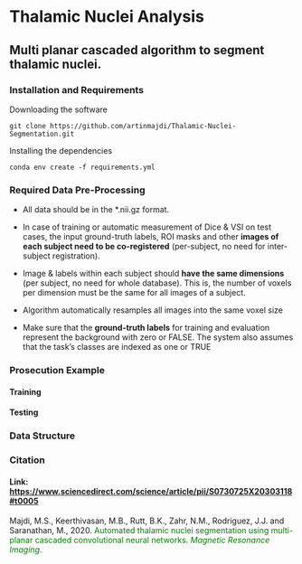 Thalamic Nuclei Analysis
=====================================

## Multi planar cascaded algorithm to segment thalamic nuclei.


### Installation and Requirements

Downloading the software
```
git clone https://github.com/artinmajdi/Thalamic-Nuclei-Segmentation.git
```

Installing the dependencies
```
conda env create -f requirements.yml
```

### Required Data Pre-Processing

* All data should be in the *.nii.gz format.

* In case of training or automatic measurement of Dice & VSI on test cases, the input ground-truth labels, ROI masks and other **images of each subject need to be co-registered** (per-subject, no need for inter-subject registration). 

* Image & labels within each subject should **have the same dimensions** (per subject, no need for whole database). This is, the number of voxels per dimension must be the same for all images of a subject. 

* Algorithm automatically resamples all images into the same voxel size

* Make sure that the **ground-truth labels** for training and evaluation represent the background with zero or FALSE. The system also assumes that the task’s classes are indexed as one or TRUE

### Prosecution Example
#### Training 

#### Testing

### Data Structure

### Citation
#### Link: <https://www.sciencedirect.com/science/article/pii/S0730725X20303118#t0005>

Majdi, M.S., Keerthivasan, M.B., Rutt, B.K., Zahr, N.M., Rodriguez, J.J. and Saranathan, M., 2020. 
<span style="color: green">  Automated thalamic nuclei segmentation using multi-planar cascaded convolutional neural networks. *Magnetic Resonance Imaging*.

